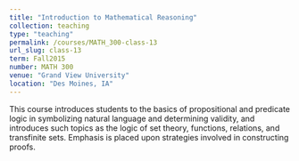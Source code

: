 ```yaml
---
title: "Introduction to Mathematical Reasoning"
collection: teaching
type: "teaching"
permalink: /courses/MATH_300-class-13
url_slug: class-13
term: Fall2015
number: MATH 300
venue: "Grand View University"
location: "Des Moines, IA"
---
```


This course introduces students to the basics of propositional and predicate logic in symbolizing natural language and determining validity, and introduces such topics as the logic of set theory, functions, relations, and transfinite sets. Emphasis is placed upon strategies involved in constructing proofs.
